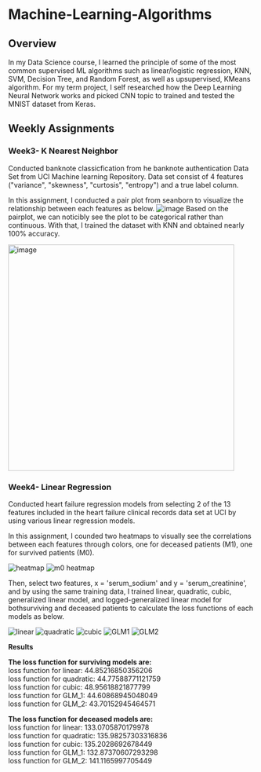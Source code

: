 # Machine-Learning-Algorithms

## Overview
In my Data Science course, I learned the principle of some of the most common supervised ML algorithms such as linear/logistic regression, KNN, SVM, Decision Tree, and Random Forest, as well as upsupervised, KMeans algorithm. For my term project, I self researched how the Deep Learning Neural Network works and picked CNN topic to trained and tested the MNIST dataset from Keras.

## Weekly Assignments

### Week3- K Nearest Neighbor
Conducted banknote classicfication from he banknote authentication Data Set from UCI Machine learning Repository. Data set consist of 4 features ("variance", "skewness", "curtosis", "entropy") and a true label column. 

In this assignment, I conducted a pair plot from seanborn to visualize the relationship between each features as below.
![image](https://user-images.githubusercontent.com/84875731/188002680-77fbb28d-c733-4378-8cd8-c6adacf8004d.png)
Based on the pairplot, we can noticibly see the plot to be categorical rather than continuous. With that, I trained the dataset with KNN and obtained nearly 100% accuracy.

<img width="461" alt="image" src="https://user-images.githubusercontent.com/84875731/188003909-429d77e3-487d-4210-b2b7-a3a793f6e436.png">

### Week4- Linear Regression
Conducted heart failure regression models from selecting 2 of the 13 features included in the heart failure clinical records data set at UCI by using various linear regression models.

In this assignment, I counded two heatmaps to visually see the correlations between each features through colors, one for deceased patients (M1), one for survived patients (M0). 

![heatmap](https://user-images.githubusercontent.com/84875731/188007872-18093c19-ed74-422c-a8eb-e891897e678f.png)
![m0 heatmap](https://user-images.githubusercontent.com/84875731/188008819-b8a2fdae-18b2-41f4-b1a3-e8ad38d8447e.png)

Then, select two features, x = 'serum_sodium' and y = 'serum_creatinine', and by using the same training data, I trained linear, quadratic, cubic, generalized linear model, and logged-generalized linear model for bothsurviving and deceased patients to calculate the loss functions of each models as below.

![linear](https://user-images.githubusercontent.com/84875731/188009313-e3f899b6-af44-4762-9c48-3970d8bf1c92.png)
![quadratic](https://user-images.githubusercontent.com/84875731/188009329-6130571d-c015-4ce3-a4de-f72c7090ed3b.png)
![cubic](https://user-images.githubusercontent.com/84875731/188009360-05d1bacc-483e-42c5-81bb-5cfc3b93634e.png)
![GLM1](https://user-images.githubusercontent.com/84875731/188009374-9aefc4d6-7db9-43a8-95cb-e1845aecaa18.png)
![GLM2](https://user-images.githubusercontent.com/84875731/188009383-cad0070a-780c-480f-b713-004f7367c794.png)

**Results**<br />

**The loss function for surviving models are:**<br />
loss function for linear: 44.85216850356206<br />
loss function for quadratic: 44.77588771121759<br />
loss function for cubic: 48.95618821877799<br />
loss function for GLM_1: 44.60868945048049<br />
loss function for GLM_2: 43.70152945464571<br />

**The loss function for deceased models are:**<br />
loss function for linear: 133.0705870179978<br />
loss function for quadratic: 135.98257303316836<br />
loss function for cubic: 135.2028692678449<br />
loss function for GLM_1: 132.87370607293298<br />
loss function for GLM_2: 141.1165997705449





